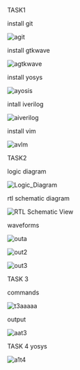 TASK1

install git








![agit](https://github.com/Adarshkulal/adarshvdi/assets/149968080/844351d6-d257-4aca-ae8c-cbf924360e67)

install gtkwave









![agtkwave](https://github.com/Adarshkulal/adarshvdi/assets/149968080/a5551573-ce2a-453c-b480-a336eb512df8)

install yosys









![ayosis](https://github.com/Adarshkulal/adarshvdi/assets/149968080/2864f1af-1fa5-4aa3-9d2d-49f0763e7494)

intall iverilog









![aiverilog](https://github.com/Adarshkulal/adarshvdi/assets/149968080/f82322ff-8023-4d7b-8e5c-2cec212930bd)


install vim









![avlm](https://github.com/Adarshkulal/adarshvdi/assets/149968080/702f27e2-89f6-49a0-89a1-838a40320637)


TASK2

logic diagram









![Logic_Diagram](https://github.com/Adarshkulal/adarshvdi/assets/149968080/b143bb5d-b116-4106-a83f-085a2ff40864)

rtl schematic diagram









![RTL Schematic View](https://github.com/Adarshkulal/adarshvdi/assets/149968080/a6437613-a005-4e5c-9808-d9a55735a0a3)

waveforms









![outa](https://github.com/Adarshkulal/adarshvdi/assets/149968080/0ded7f13-a3cf-424b-9833-c90f23731d7b)









![out2](https://github.com/Adarshkulal/adarshvdi/assets/149968080/ba171e2f-fc3c-4ea4-ba8c-0b1a49134602)









![out3](https://github.com/Adarshkulal/adarshvdi/assets/149968080/a97aecfc-5616-4aad-b167-a6e68379fed1)

TASK 3

commands









![t3aaaaa](https://github.com/Adarshkulal/adarshvdi/assets/149968080/078c5e52-40fd-497f-91ac-61e2c3ef1705)

output









![aat3](https://github.com/Adarshkulal/adarshvdi/assets/149968080/163ca680-b55a-4208-9743-05e81b2d6160)

TASK 4
 yosys

 
 
 ![a1t4](https://github.com/Adarshkulal/adarshvdi/assets/149968080/0ebbe5c9-e9d1-4c9a-8b95-5e571b55c4d0)
 

